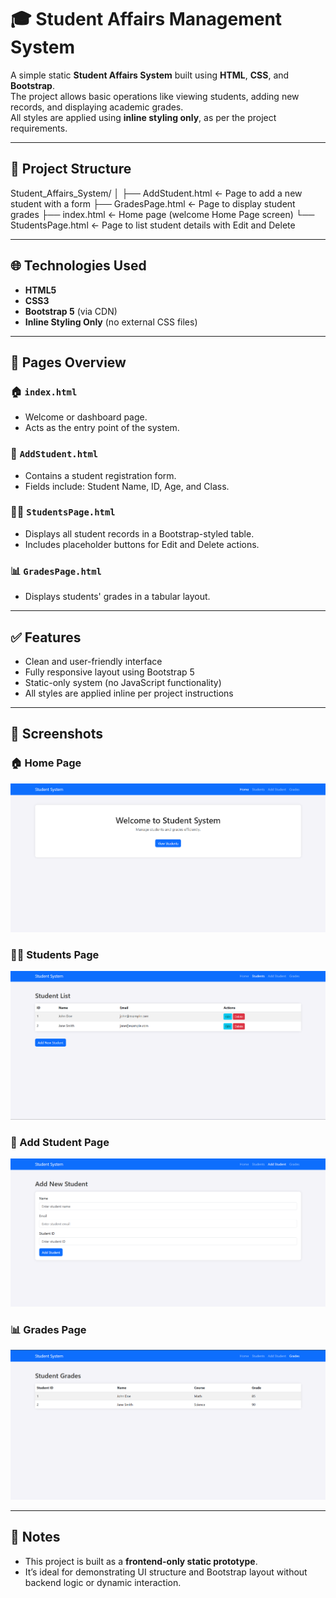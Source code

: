 # 🎓 Student Affairs Management System

A simple static **Student Affairs System** built using **HTML**, **CSS**, and **Bootstrap**.  
The project allows basic operations like viewing students, adding new records, and displaying academic grades.  
All styles are applied using **inline styling only**, as per the project requirements.

---

## 📁 Project Structure

Student_Affairs_System/
│
├── AddStudent.html ← Page to add a new student with a form
├── GradesPage.html ← Page to display student grades
├── index.html ← Home page (welcome Home Page screen)
└── StudentsPage.html ← Page to list student details with Edit and Delete


---

## 🌐 Technologies Used

- **HTML5**
- **CSS3**
- **Bootstrap 5** (via CDN)
- **Inline Styling Only** (no external CSS files)

---

## 📄 Pages Overview

### 🏠 `index.html`
- Welcome or dashboard page.
- Acts as the entry point of the system.

### 🧾 `AddStudent.html`
- Contains a student registration form.
- Fields include: Student Name, ID, Age, and Class.

### 👨‍🎓 `StudentsPage.html`
- Displays all student records in a Bootstrap-styled table.
- Includes placeholder buttons for Edit and Delete actions.

### 📊 `GradesPage.html`
- Displays students' grades in a tabular layout.

---

## ✅ Features

- Clean and user-friendly interface
- Fully responsive layout using Bootstrap 5
- Static-only system (no JavaScript functionality)
- All styles are applied inline per project instructions

---


## 📸 Screenshots

### 🏠 Home Page
![Home](assets/home-page.png)

### 👨‍🎓 Students Page
![Students](assets/students-page.png)

### 🧾 Add Student Page
![Add Student](assets/add-student.png)

### 📊 Grades Page
![Grades](assets/grades-page.png)

---
## 📌 Notes

- This project is built as a **frontend-only static prototype**.
- It’s ideal for demonstrating UI structure and Bootstrap layout without backend logic or dynamic interaction.

